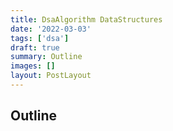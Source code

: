 ```yaml
---
title: DsaAlgorithm DataStructures
date: '2022-03-03'
tags: ['dsa']
draft: true
summary: Outline
images: []
layout: PostLayout
---
```


## Outline
